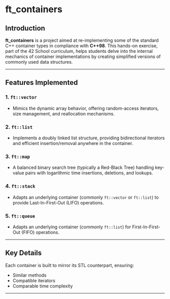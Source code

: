 
# ft_containers

## Introduction

**ft_containers** is a project aimed at re-implementing some of the standard C++ container types in compliance with **C++98**. This hands-on exercise, part of the 42 School curriculum, helps students delve into the internal mechanics of container implementations by creating simplified versions of commonly used data structures.

---

## Features Implemented

### 1. `ft::vector`
- Mimics the dynamic array behavior, offering random-access iterators, size management, and reallocation mechanisms.

### 2. `ft::list`
- Implements a doubly linked list structure, providing bidirectional iterators and efficient insertion/removal anywhere in the container.

### 3. `ft::map`
- A balanced binary search tree (typically a Red-Black Tree) handling key-value pairs with logarithmic time insertions, deletions, and lookups.

### 4. `ft::stack`
- Adapts an underlying container (commonly `ft::vector` or `ft::list`) to provide Last-In-First-Out (LIFO) operations.

### 5. `ft::queue`
- Adapts an underlying container (commonly `ft::list`) for First-In-First-Out (FIFO) operations.

---

## Key Details

Each container is built to mirror its STL counterpart, ensuring:
- Similar methods
- Compatible iterators
- Comparable time complexity

---

